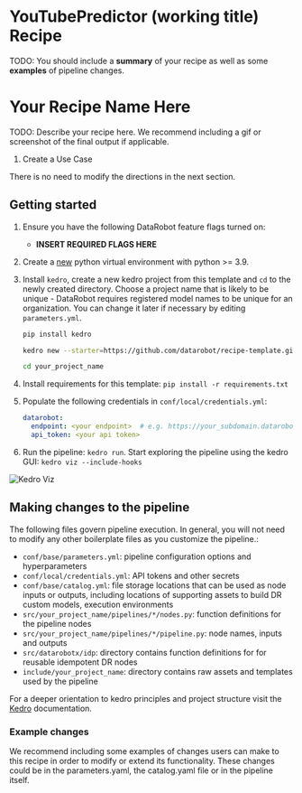 # YouTubePredictor (working title) Recipe

TODO: You should include a **summary** of your recipe as well as some **examples** of pipeline changes.

# Your Recipe Name Here

TODO: Describe your recipe here. We recommend including a gif or screenshot of the final output if applicable.

1. Create a Use Case

There is no need to modify the directions in the next section.

## Getting started
1. Ensure you have the following DataRobot feature flags turned on:
   - **INSERT REQUIRED FLAGS HERE**

2. Create a [new][virtualenv-docs] python virtual environment with python >= 3.9.

3. Install `kedro`, create a new kedro project from this template and `cd` to the newly created directory.
   Choose a project name that is likely to be unique - DataRobot requires registered model names to be unique
   for an organization. You can change it later if necessary by editing `parameters.yml`.
   ```bash
   pip install kedro
   ```
   ```bash
   kedro new --starter=https://github.com/datarobot/recipe-template.git --checkout main
   ```
   ```bash
   cd your_project_name
   ```
      
4. Install requirements for this template: `pip install -r requirements.txt`

5. Populate the following credentials in `conf/local/credentials.yml`:
   ```yaml
   datarobot:
     endpoint: <your endpoint>  # e.g. https://your_subdomain.datarobot.com/api/v2
     api_token: <your api token>
   ```

6. Run the pipeline: `kedro run`. Start exploring the pipeline using the kedro GUI: `kedro viz --include-hooks`

![Kedro Viz](https://s3.amazonaws.com/datarobot_public/drx/drx_gifs/kedro-viz.gif)

[virtualenv-docs]: https://docs.python.org/3/library/venv.html#creating-virtual-environments

## Making changes to the pipeline
The following files govern pipeline execution. In general, you will not need to modify
any other boilerplate files as you customize the pipeline.:

- `conf/base/parameters.yml`: pipeline configuration options and hyperparameters
- `conf/local/credentials.yml`: API tokens and other secrets
- `conf/base/catalog.yml`: file storage locations that can be used as node inputs or outputs,
  including locations of supporting assets to build DR custom models, execution environments
- `src/your_project_name/pipelines/*/nodes.py`: function definitions for the pipeline nodes
- `src/your_project_name/pipelines/*/pipeline.py`: node names, inputs and outputs
- `src/datarobotx/idp`: directory contains function definitions for for reusable idempotent DR nodes
- `include/your_project_name`: directory contains raw assets and templates used by the pipeline

For a deeper orientation to kedro principles and project structure visit the [Kedro][kedro-docs]
documentation.

[kedro-docs]: https://docs.kedro.org/en/stable/

### Example changes
We recommend including some examples of changes users can make to this recipe in order to modify or extend its functionality. These changes could be in the parameters.yaml, the catalog.yaml file or in the pipeline itself.
